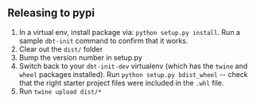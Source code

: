 ## Releasing to pypi
1. In a virtual env, install package via: `python setup.py install`. Run a sample
`dbt-init` command to confirm that it works.
2. Clear out the `dist/` folder
3. Bump the version number in setup.py
4. Switch back to your `dbt-init-dev` virtualenv (which has the `twine` and
`wheel` packages installed). Run `python setup.py bdist_wheel` -- check that the
right starter project files were included in the `.whl` file.
5. Run `twine upload dist/*`
